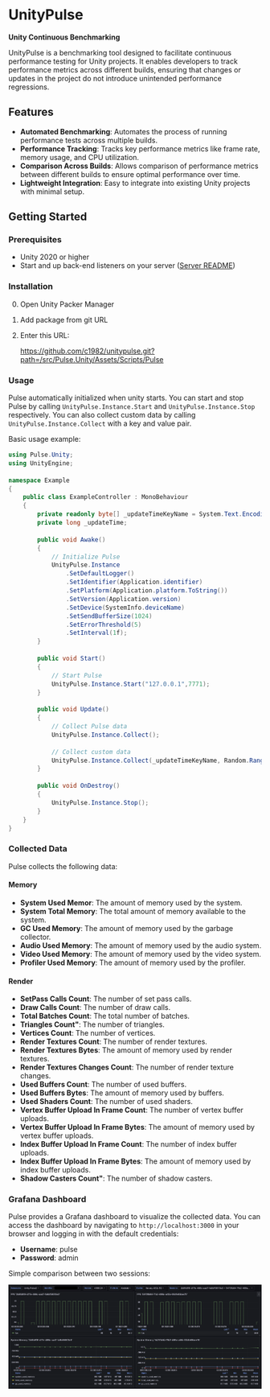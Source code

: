 # UnityPulse

**Unity Continuous Benchmarking**

UnityPulse is a benchmarking tool designed to facilitate continuous performance testing for Unity projects. It enables developers to track performance metrics across different builds, ensuring that changes or updates in the project do not introduce unintended performance regressions.

## Features

- **Automated Benchmarking**: Automates the process of running performance tests across multiple builds.
- **Performance Tracking**: Tracks key performance metrics like frame rate, memory usage, and CPU utilization.
- **Comparison Across Builds**: Allows comparison of performance metrics between different builds to ensure optimal performance over time.
- **Lightweight Integration**: Easy to integrate into existing Unity projects with minimal setup.

## Getting Started

### Prerequisites

- Unity 2020 or higher
- Start and up back-end listeners on your server ([Server README](https://github.com/c1982/unitypulse/blob/main/src/Pulse.Server/README.md))


### Installation

0. Open Unity Packer Manager
1. Add package from git URL
2. Enter this URL:

    https://github.com/c1982/unitypulse.git?path=/src/Pulse.Unity/Assets/Scripts/Pulse   

### Usage

Pulse automatically initialized when unity starts. You can start and stop Pulse by calling `UnityPulse.Instance.Start` and `UnityPulse.Instance.Stop` respectively. You can also collect custom data by calling `UnityPulse.Instance.Collect` with a key and value pair.

Basic usage example:

```csharp
using Pulse.Unity;
using UnityEngine;

namespace Example
{
    public class ExampleController : MonoBehaviour
    {
        private readonly byte[] _updateTimeKeyName = System.Text.Encoding.ASCII.GetBytes("update_time");
        private long _updateTime;
        
        public void Awake()
        {
            // Initialize Pulse
            UnityPulse.Instance
                .SetDefaultLogger()
                .SetIdentifier(Application.identifier)
                .SetPlatform(Application.platform.ToString())
                .SetVersion(Application.version)
                .SetDevice(SystemInfo.deviceName)
                .SetSendBufferSize(1024)
                .SetErrorThreshold(5)
                .SetInterval(1f);
        }
        
        public void Start()
        {
            // Start Pulse
            UnityPulse.Instance.Start("127.0.0.1",7771);
        }
        
        public void Update()
        {
            // Collect Pulse data
            UnityPulse.Instance.Collect();
            
            // Collect custom data
            UnityPulse.Instance.Collect(_updateTimeKeyName, Random.Range(1,100));
        }
        
        public void OnDestroy()
        {
            UnityPulse.Instance.Stop();
        }
    }
}
```

### Collected Data

Pulse collects the following data:

#### Memory

- **System Used Memor**: The amount of memory used by the system.
- **System Total Memory**: The total amount of memory available to the system.
- **GC Used Memory**: The amount of memory used by the garbage collector.
- **Audio Used Memory**: The amount of memory used by the audio system.
- **Video Used Memory**: The amount of memory used by the video system.
- **Profiler Used Memory**: The amount of memory used by the profiler.

#### Render

- **SetPass Calls Count**: The number of set pass calls.
- **Draw Calls Count**: The number of draw calls.
- **Total Batches Count**: The total number of batches.
- **Triangles Count"**: The number of triangles.
- **Vertices Count**: The number of vertices.
- **Render Textures Count**: The number of render textures.
- **Render Textures Bytes**: The amount of memory used by render textures.
- **Render Textures Changes Count**: The number of render texture changes.
- **Used Buffers Count**: The number of used buffers.
- **Used Buffers Bytes**: The amount of memory used by buffers.
- **Used Shaders Count**: The number of used shaders.
- **Vertex Buffer Upload In Frame Count**: The number of vertex buffer uploads.
- **Vertex Buffer Upload In Frame Bytes**: The amount of memory used by vertex buffer uploads.
- **Index Buffer Upload In Frame Count**: The number of index buffer uploads.
- **Index Buffer Upload In Frame Bytes**: The amount of memory used by index buffer uploads.
- **Shadow Casters Count"**: The number of shadow casters.

### Grafana Dashboard

Pulse provides a Grafana dashboard to visualize the collected data. You can access the dashboard by navigating to `http://localhost:3000` in your browser and logging in with the default credentials:

- **Username**: pulse
- **Password**: admin

Simple comparison between two sessions:

![Dashboard](./assets/dashboard-1.png)